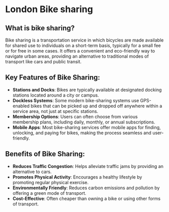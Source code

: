# London Bike sharing

## What is bike sharing?
Bike sharing is a transportation service in which bicycles are made available for shared use to individuals on a short-term basis, typically for a small fee or for free in some cases. It offers a convenient and eco-friendly way to navigate urban areas, providing an alternative to traditional modes of transport like cars and public transit.

## Key Features of Bike Sharing:
- **Stations and Docks**: Bikes are typically available at designated docking stations located around a city or campus.
- **Dockless Systems**: Some modern bike-sharing systems use GPS-enabled bikes that can be picked up and dropped off anywhere within a service area, not just at specific stations.
- **Membership Options**: Users can often choose from various membership plans, including daily, monthly, or annual subscriptions.
- **Mobile Apps**: Most bike-sharing services offer mobile apps for finding, unlocking, and paying for bikes, making the process seamless and user-friendly.

## Benefits of Bike Sharing:
- **Reduces Traffic Congestion**: Helps alleviate traffic jams by providing an alternative to cars.
- **Promotes Physical Activity**: Encourages a healthy lifestyle by promoting regular physical exercise.
- **Environmentally Friendly**: Reduces carbon emissions and pollution by offering a green mode of transport.
- **Cost-Effective**: Often cheaper than owning a bike or using other forms of transport.
